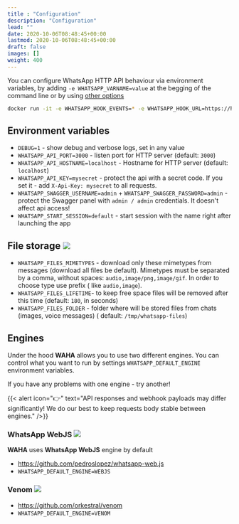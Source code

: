 ```yaml
---
title : "Configuration"
description: "Configuration"
lead: ""
date: 2020-10-06T08:48:45+00:00
lastmod: 2020-10-06T08:48:45+00:00
draft: false
images: []
weight: 400
---
```

You can configure WhatsApp HTTP API behaviour via environment variables, by adding `-e WHATSAPP_VARNAME=value` at the
begging of the command line or by using [other options](https://docs.docker.com/engine/reference/commandline/run/)

```bash
docker run -it -e WHATSAPP_HOOK_EVENTS=* -e WHATSAPP_HOOK_URL=https://httpbin.org/post devlikeapro/whatsapp-http-api
```

## Environment variables

- `DEBUG=1` - show debug and verbose logs, set in any value
- `WHATSAPP_API_PORT=3000` - listen port for HTTP server (default: `3000`)
- `WHATSAPP_API_HOSTNAME=localhost` - Hostname for HTTP server (default: `localhost`)
- `WHATSAPP_API_KEY=mysecret` - protect the api with a secret code. If you set it - add `X-Api-Key: mysecret` to all
  requests.
- `WHATSAPP_SWAGGER_USERNAME=admin` + `WHATSAPP_SWAGGER_PASSWORD=admin` - protect the Swagger panel with `admin / admin`
  credentials. It doesn't affect api access!
- `WHATSAPP_START_SESSION=default` - start session with the name right after launching the app

## File storage ![](/images/versions/plus.png)

- `WHATSAPP_FILES_MIMETYPES` - download only these mimetypes from messages (download all files be default). Mimetypes
  must be separated by a comma, without spaces: `audio,image/png,image/gif`. In order to choose type use prefix (
  like `audio,image`).
- `WHATSAPP_FILES_LIFETIME`- to keep free space files will be removed after this time (default: `180`, in seconds)
- `WHATSAPP_FILES_FOLDER` - folder where will be stored files from chats (images, voice messages) (
  default: `/tmp/whatsapp-files`)

## Engines

Under the hood **WAHA** allows you to use two different engines. You can control what you want to run by settings
`WHATSAPP_DEFAULT_ENGINE` environment variables.

If you have any problems with one engine - try another!

{{< alert icon="👉" text="API responses and webhook payloads may differ significantly! We do our best to keep requests body stable between engines." />}}

### WhatsApp WebJS ![](/images/versions/core.png)

**WAHA** uses **WhatsApp WebJS** engine by default

- https://github.com/pedroslopez/whatsapp-web.js
- `WHATSAPP_DEFAULT_ENGINE=WEBJS`

### Venom ![](/images/versions/core.png)

- https://github.com/orkestral/venom
- `WHATSAPP_DEFAULT_ENGINE=VENOM`

